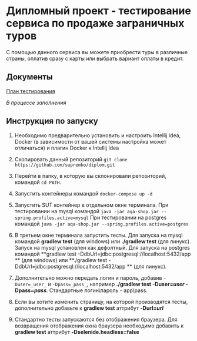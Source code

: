 # Дипломный проект - тестирование сервиса по продаже заграничных туров

С помощью данного сервиса вы можете приобрести туры в различные страны, оплатив сразу с карты или выбрать вариант оплаты в кредит.

## Документы
[План тестирования](/Documents/PLAN.md)

*В процессе заполнения*


## Инструкция по запуску

1. Необходимо предварительно установить и настроить Intellij Idea, Docker (в зависимости от вашей системы настройка может отличаться) и плагин Docker к Intellij Idea

2. Скопировать данный репозиторий `git clone https://github.com/supremko/diplom.git`

3. Перейти в папку, в которую вы склонировали репозиторий, командой `cd PATH`.

4. Запустить контейнеры командой `docker-compose up -d`

5. Запустить SUT контейнер в отдельном окне терминала. При тестировании на mysql командой `java -jar aqa-shop.jar --spring.profiles.active=mysql`
При тестировании на postgres командой `java -jar aqa-shop.jar --spring.profiles.active=postgres`

6. В третьем окне терминала запустить тесты. 
Для запуска на mysql командой **gradlew test** (для windows) или **./gradlew test** (для линукс). Запуск на mysql установлен как дефолтный. 
Для запуска на postgres командой **gradlew test -DdbUrl=jdbc:postgresql://localhost:5432/app
** (для windows) или **./gradlew test -DdbUrl=jdbc:postgresql://localhost:5432/app
** (для линукс). 

7. Дополнительно можно передать логин и пароль, добавив `-Duser=_user_` и `-Dpass=_pass_`, например **./gradlew test -Duser=_user_ -Dpass=_pass_**. Стандартные логин\пароль - app\pass.

8. Если вы хотите изменить страницу, на которой производятся тесты, дополнительно добавьте к **gradlew test** аттрибут **-Durl=_url_**

9. Стандартно тесты запускаются без отображения браузера. Для возвращения отображения окна браузера необходимо добавить к **gradlew test** аттрибут **-Dselenide.headless=false**

